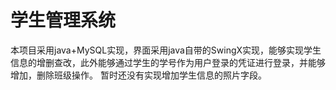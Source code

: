 # 学生管理系统
本项目采用java+MySQL实现，界面采用java自带的SwingX实现，能够实现学生信息的增删查改，此外能够通过学生的学号作为用户登录的凭证进行登录，并能够增加，删除班级操作。
暂时还没有实现增加学生信息的照片字段。
